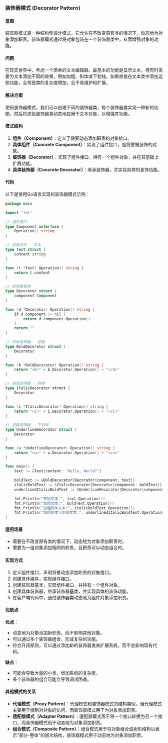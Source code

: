 ### 装饰器模式 (Decorator Pattern)

#### 意图
装饰器模式是一种结构型设计模式，它允许在不改变原有类的情况下，动态地为对象添加职责。装饰器模式通过将对象包装在一个装饰器类中，从而增强对象的功能。

#### 问题
在现实世界中，考虑一个简单的文本编辑器。最基本的功能是显示文本，但有时需要为文本添加不同的效果，例如加粗、斜体或下划线。如果直接在文本类中添加这些功能，会导致类的复杂度增加，且不易维护和扩展。

#### 解决方案
使用装饰器模式，我们可以创建不同的装饰器类，每个装饰器类实现一种新的功能，然后将这些装饰器类动态地应用于文本对象，以增强其功能。

#### 模式结构
1. **组件（Component）**：定义了将要动态添加职责的对象接口。
2. **具体组件（Concrete Component）**：实现了组件接口，是将要被装饰的对象。
3. **装饰器（Decorator）**：实现了组件接口，持有一个组件对象，并在其基础上扩展功能。
4. **具体装饰器（Concrete Decorator）**：继承装饰器，并实现具体的装饰功能。

#### 代码
以下是使用Go语言实现的装饰器模式示例：

```go
package main

import "fmt"

// 组件接口
type Component interface {
    Operation() string
}

// 具体组件 - 文本
type Text struct {
    content string
}

func (t *Text) Operation() string {
    return t.content
}

// 装饰器基类
type Decorator struct {
    component Component
}

func (d *Decorator) Operation() string {
    if d.component != nil {
        return d.component.Operation()
    }
    return ""
}

// 具体装饰器 - 加粗
type BoldDecorator struct {
    Decorator
}

func (b *BoldDecorator) Operation() string {
    return "<b>" + b.Decorator.Operation() + "</b>"
}

// 具体装饰器 - 斜体
type ItalicDecorator struct {
    Decorator
}

func (i *ItalicDecorator) Operation() string {
    return "<i>" + i.Decorator.Operation() + "</i>"
}

// 具体装饰器 - 下划线
type UnderlineDecorator struct {
    Decorator
}

func (u *UnderlineDecorator) Operation() string {
    return "<u>" + u.Decorator.Operation() + "</u>"
}

func main() {
    text := &Text{content: "Hello, World!"}

    boldText := &BoldDecorator{Decorator{component: text}}
    italicBoldText := &ItalicDecorator{Decorator{component: boldText}}
    underlinedItalicBoldText := &UnderlineDecorator{Decorator{component: italicBoldText}}

    fmt.Println("原始文本:", text.Operation())
    fmt.Println("加粗文本:", boldText.Operation())
    fmt.Println("加粗斜体文本:", italicBoldText.Operation())
    fmt.Println("加粗斜体下划线文本:", underlinedItalicBoldText.Operation())
}
```

#### 适用场景
- 需要在不改变原有类的情况下，动态地为对象添加职责时。
- 需要为一组对象添加相同的职责，且职责可以动态组合时。

#### 实现方式
1. 定义组件接口，声明将要动态添加职责的对象接口。
2. 创建具体组件，实现组件接口。
3. 创建装饰器基类，实现组件接口，并持有一个组件对象。
4. 创建具体装饰器，继承装饰器基类，并实现具体的装饰功能。
5. 在客户端代码中，通过装饰器类动态地为组件对象添加职责。

#### 优缺点
**优点**：
- 动态地为对象添加新职责，而不影响其他对象。
- 可以通过多个装饰器组合，形成复杂的功能。
- 符合开闭原则，可以通过添加新的装饰器类来扩展系统，而不会影响现有代码。

**缺点**：
- 可能会导致大量的小类，增加系统的复杂度。
- 多个装饰器的组合可能会导致调试困难。

#### 其他模式的关系
- **代理模式（Proxy Pattern）**：代理模式和装饰器模式的结构类似，但代理模式主要用于控制对对象的访问，而装饰器模式用于为对象添加职责。
- **适配器模式（Adapter Pattern）**：适配器模式用于将一个接口转换为另一个接口，而装饰器模式用于动态地为对象添加职责。
- **组合模式（Composite Pattern）**：组合模式用于将对象组合成树形结构以表示“部分-整体”的层次结构，装饰器模式用于动态地为对象添加职责。